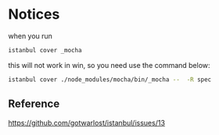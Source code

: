 # Notices

when you run

```sh
istanbul cover _mocha
```

this will not work in win, so you need use the command below:

```sh
istanbul cover ./node_modules/mocha/bin/_mocha --  -R spec
```


## Reference

https://github.com/gotwarlost/istanbul/issues/13